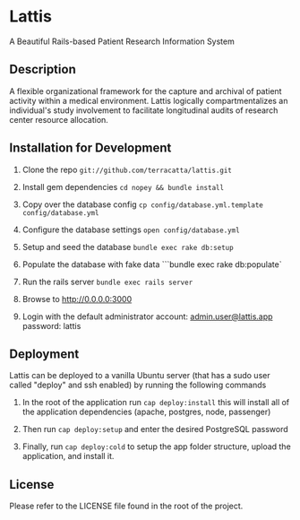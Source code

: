# Lattis
A Beautiful Rails-based Patient Research Information System

## Description
A flexible organizational framework for the capture and archival of patient
activity within a medical environment. Lattis logically compartmentalizes an
individual's study involvement to facilitate longitudinal audits of research
center resource allocation.

## Installation for Development

1. Clone the repo ```git://github.com/terracatta/lattis.git```

1. Install gem dependencies ```cd nopey && bundle install```

1. Copy over the database config
  ```cp config/database.yml.template config/database.yml```

1. Configure the database settings  ```open config/database.yml```

1. Setup and seed the database ```bundle exec rake db:setup```

1. Populate the database with fake data ```bundle exec rake db:populate`

1. Run the rails server ```bundle exec rails server```

1. Browse to http://0.0.0.0:3000

1. Login with the default administrator
  account: admin.user@lattis.app password: lattis

## Deployment
Lattis can be deployed to a vanilla Ubuntu server (that has a sudo user called
 "deploy" and ssh enabled) by running the following commands

1. In the root of the application run ```cap deploy:install``` this will install
  all of the application dependencies (apache, postgres, node, passenger)

1. Then run ```cap deploy:setup``` and enter the desired PostgreSQL password

1. Finally, run ```cap deploy:cold``` to setup the app folder structure, upload
the application, and install it.

## License
Please refer to the LICENSE file found in the root of the project.
